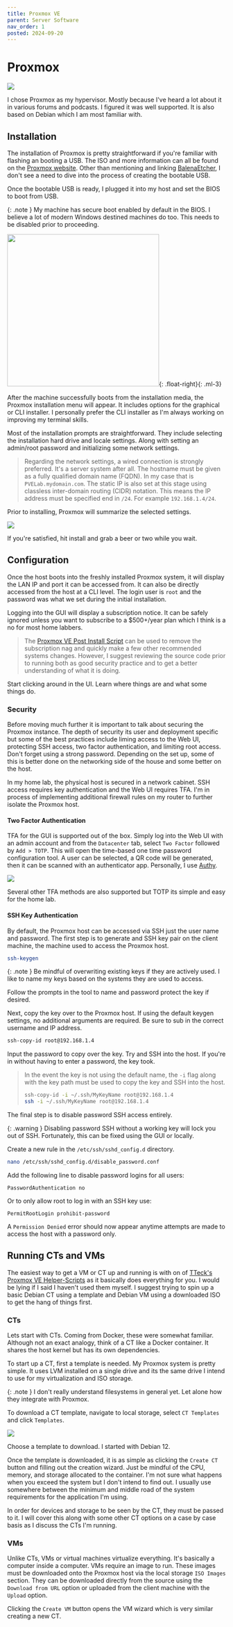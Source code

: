 ```yaml
---
title: Proxmox VE
parent: Server Software
nav_order: 1
posted: 2024-09-20
---
```


# Proxmox

<img src='/assets/proxmox/pve-neofetch.png'>

I chose Proxmox as my hypervisor. Mostly because I've heard a lot about it in various forums and podcasts. I figured it was well supported. It is also based on Debian which I am most familiar with.

## Installation

The installation of Proxmox is pretty straightforward if you're familiar with flashing an booting a USB. The ISO and more information can all be found on the [Proxmox website](https://www.proxmox.com/en/). Other than mentioning and linking [BalenaEtcher](https://etcher.balena.io), I don't see a need to dive into the process of creating the bootable USB.

Once the bootable USB is ready, I plugged it into my host and set the BIOS to boot from USB.

{: .note }
My machine has secure boot enabled by default in the BIOS. I believe a lot of modern Windows destined machines do too. This needs to be disabled prior to proceeding.

<img src='/assets/proxmox/pve-install-menu.png' width='350'/>{: .float-right}{: .ml-3}

After the machine successfully boots from the installation media, the Proxmox installation menu will appear. It includes options for the graphical or CLI installer. I personally prefer the CLI installer as I'm always working on improving my terminal skills. 

Most of the installation prompts are straightforward. They include selecting the installation hard drive and locale settings. Along with setting an admin/root password and initializing some network settings. 

> Regarding the network settings, a wired connection is strongly preferred. It's a server system after all. The hostname must be given as a fully qualified domain name (FQDN). In my case that is `PVELab.mydomain.com`. The static IP is also set at this stage using classless inter-domain routing (CIDR) notation. This means the IP address must be specified end in `/24`. For example `192.168.1.4/24`. 

Prior to installing, Proxmox will summarize the selected settings. 

<img src='/assets/proxmox/pve-install-summary.png'>

If you're satisfied, hit install and grab a beer or two while you wait.

## Configuration

Once the host boots into the freshly installed Proxmox system, it will display the LAN IP and port it can be accessed from. It can also be directly accessed from the host at a CLI level. The login user is `root` and the password was what we set during the initial installation.

Logging into the GUI will display a subscription notice. It can be safely ignored unless you want to subscribe to a $500+/year plan which I think is a no for most home labbers.

> The [Proxmox VE Post Install Script](https://tteck.github.io/Proxmox/#proxmox-ve-post-install) can be used to remove the subscription nag and quickly make a few other recommended systems changes. However, I suggest reviewing the source code prior to running both as good security practice and to get a better understanding of what it is doing.

Start clicking around in the UI. Learn where things are and what some things do.

### Security

Before moving much further it is important to talk about securing the Proxmox instance. The depth of security its user and deployment specific but some of the best practices include liming access to the Web UI, protecting SSH access, two factor authentication, and limiting root access. Don't forget using a strong password. Depending on the set up, some of this is better done on the networking side of the house and some better on the host.

In my home lab, the physical host is secured in a network cabinet. SSH access requires key authentication and the Web UI requires TFA. I'm in process of implementing additional firewall rules on my router to further isolate the Proxmox host.

#### Two Factor Authentication

TFA for the GUI is supported out of the box. Simply log into the Web UI with an admin account and from the `Datacenter` tab, select `Two Factor` followed by `Add > TOTP`. This will open the time-based one time password configuration tool. A user can be selected, a QR code will be generated, then it can be scanned with an authenticator app. Personally, I use [Authy](https://authy.com).

<img src='/assets/proxmox/pve-tfa.png'>

Several other TFA methods are also supported but TOTP its simple and easy for the home lab.

#### SSH Key Authentication

By default, the Proxmox host can be accessed via SSH just the user name and password. The first step is to generate and SSH key pair on the client machine, the machine used to access the Proxmox host.

```bash
ssh-keygen
```

{: .note }
Be mindful of overwriting existing keys if they are actively used. I like to name my keys based on the systems they are used to access.


Follow the prompts in the tool to name and password protect the key if desired.

Next, copy the key over to the Proxmox host. If using the default keygen settings, no additional arguments are required. Be sure to sub in the correct username and IP address.

```bash
ssh-copy-id root@192.168.1.4
```

Input the password to copy over the key. Try and SSH into the host. If you're in without having to enter a password, the key took.

> In the event the key is not using the default name, the `-i` flag along with the key path must be used to copy the key and SSH into the host.
> ```bash
> ssh-copy-id -i ~/.ssh/MyKeyName root@192.168.1.4
> ssh -i ~/.ssh/MyKeyName root@192.168.1.4
> ```

The final step is to disable password SSH access entirely.

{: .warning }
Disabling password SSH without a working key will lock you out of SSH. Fortunately, this can be fixed using the GUI or locally.

Create a new rule in the `/etc/ssh/sshd_config.d` directory.

```bash
nano /etc/ssh/sshd_config.d/disable_password.conf
```

Add the following line to disable password logins for all users:

```
PasswordAuthentication no
```

Or to only allow root to log in with an SSH key use:

```
PermitRootLogin prohibit-password
```

A `Permission Denied` error should now appear anytime attempts are made to access the host with a password only.

## Running CTs and VMs

The easiest way to get a VM or CT up and running is with on of [TTeck's Proxmox VE Helper-Scripts](https://tteck.github.io/Proxmox/#proxmox-ve-post-install) as it basically does everything for you. I would be lying if I said I haven't used them myself. I suggest trying to spin up a basic Debian CT using a template and Debian VM using a downloaded ISO to get the hang of things first.

### CTs

Lets start with CTs. Coming from Docker, these were somewhat familiar. Although not an exact analogy, think of a CT like a Docker container. It shares the host kernel but has its own dependencies.

To start up a CT, first a template is needed. My Proxmox system is pretty simple. It uses LVM installed on a single drive and its the same drive I intend to use for my virtualization and ISO storage.

{: .note }
I don't really understand filesystems in general yet. Let alone how they integrate with Proxmox.

To download a CT template, navigate to local storage, select `CT Templates` and click `Templates`. 

<img src='/assets/proxmox/pve-ct-template.png'>

Choose a template to download. I started with Debian 12.

Once the template is downloaded, it is as simple as clicking the `Create CT` button and filling out the creation wizard. Just be mindful of the CPU, memory, and storage allocated to the container. I'm not sure what happens when you exceed the system but I don't intend to find out. I usually use somewhere between the minimum and middle road of the system requirements for the application I'm using.

In order for devices and storage to be seen by the CT, they must be passed to it. I will cover this along with some other CT options on a case by case basis as I discuss the CTs I'm running.

### VMs

Unlike CTs, VMs or virtual machines virtualize everything. It's basically a computer inside a computer. VMs require an image to run. These images must be downloaded onto the Proxmox host via the local storage `ISO Images` section. They can be downloaded directly from the source using the `Download from URL` option or uploaded from the client machine with the `Upload` option.

Clicking the `Create VM` button opens the VM wizard which is very similar creating a new CT.